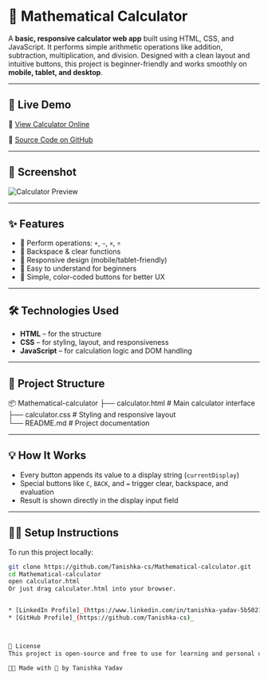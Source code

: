 # 🧮 Mathematical Calculator

A **basic, responsive calculator web app** built using HTML, CSS, and JavaScript. It performs simple arithmetic operations like addition, subtraction, multiplication, and division. Designed with a clean layout and intuitive buttons, this project is beginner-friendly and works smoothly on **mobile, tablet, and desktop**.

---

## 🚀 Live Demo

🔗 [View Calculator Online](https://tanishka-cs.github.io/Simple-calculator/)

📁 [Source Code on GitHub](https://github.com/Tanishka-cs/Mathematical-calculator)

---

## 📸 Screenshot

![Calculator Preview](https://github.com/user-attachments/assets/6a880d51-e96b-47b4-891a-32defdfd4672)


---

## ✨ Features

- 🧮 Perform operations: `+`, `−`, `×`, `÷`
- 🔁 Backspace & clear functions
- 📱 Responsive design (mobile/tablet-friendly)
- 🎯 Easy to understand for beginners
- 🎨 Simple, color-coded buttons for better UX

---

## 🛠️ Technologies Used

- **HTML** – for the structure
- **CSS** – for styling, layout, and responsiveness
- **JavaScript** – for calculation logic and DOM handling

---

## 🧩 Project Structure

📦 Mathematical-calculator
├── calculator.html # Main calculator interface
<br>
├── calculator.css # Styling and responsive layout
<br>
└── README.md # Project documentation



---

## 💡 How It Works

- Every button appends its value to a display string (`currentDisplay`)
- Special buttons like `C`, `BACK`, and `=` trigger clear, backspace, and evaluation
- Result is shown directly in the display input field

---

## 🧑‍💻 Setup Instructions

To run this project locally:

```bash
git clone https://github.com/Tanishka-cs/Mathematical-calculator.git
cd Mathematical-calculator
open calculator.html
Or just drag calculator.html into your browser.


* [LinkedIn Profile]_(https://www.linkedin.com/in/tanishka-yadav-5b5021366)_
* [GitHub Profile]_(https://github.com/Tanishka-cs)_



📜 License
This project is open-source and free to use for learning and personal use.

👩‍💻 Made with 💙 by Tanishka Yadav

